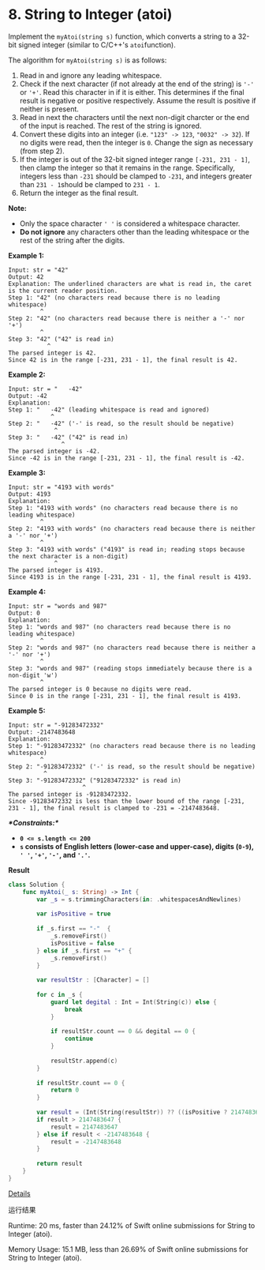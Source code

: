 # 8. String to Integer (atoi)

Implement the `myAtoi(string s)` function, which converts a string to a 32-bit signed integer (similar to C/C++'s `atoi`function).

The algorithm for `myAtoi(string s)` is as follows:

1. Read in and ignore any leading whitespace.
2. Check if the next character (if not already at the end of the string) is `'-'` or `'+'`. Read this character in if it is either. This determines if the final result is negative or positive respectively. Assume the result is positive if neither is present.
3. Read in next the characters until the next non-digit charcter or the end of the input is reached. The rest of the string is ignored.
4. Convert these digits into an integer (i.e. `"123" -> 123`, `"0032" -> 32`). If no digits were read, then the integer is `0`. Change the sign as necessary (from step 2).
5. If the integer is out of the 32-bit signed integer range `[-231, 231 - 1]`, then clamp the integer so that it remains in the range. Specifically, integers less than `-231` should be clamped to `-231`, and integers greater than `231 - 1`should be clamped to `231 - 1`.
6. Return the integer as the final result.

**Note:**

- Only the space character `' '` is considered a whitespace character.
- **Do not ignore** any characters other than the leading whitespace or the rest of the string after the digits.

 

**Example 1:**

```
Input: str = "42"
Output: 42
Explanation: The underlined characters are what is read in, the caret is the current reader position.
Step 1: "42" (no characters read because there is no leading whitespace)
         ^
Step 2: "42" (no characters read because there is neither a '-' nor '+')
         ^
Step 3: "42" ("42" is read in)
           ^
The parsed integer is 42.
Since 42 is in the range [-231, 231 - 1], the final result is 42.
```

**Example 2:**

```
Input: str = "   -42"
Output: -42
Explanation:
Step 1: "   -42" (leading whitespace is read and ignored)
            ^
Step 2: "   -42" ('-' is read, so the result should be negative)
             ^
Step 3: "   -42" ("42" is read in)
               ^
The parsed integer is -42.
Since -42 is in the range [-231, 231 - 1], the final result is -42.
```

**Example 3:**

```
Input: str = "4193 with words"
Output: 4193
Explanation:
Step 1: "4193 with words" (no characters read because there is no leading whitespace)
         ^
Step 2: "4193 with words" (no characters read because there is neither a '-' nor '+')
         ^
Step 3: "4193 with words" ("4193" is read in; reading stops because the next character is a non-digit)
             ^
The parsed integer is 4193.
Since 4193 is in the range [-231, 231 - 1], the final result is 4193.
```

**Example 4:**

```
Input: str = "words and 987"
Output: 0
Explanation:
Step 1: "words and 987" (no characters read because there is no leading whitespace)
         ^
Step 2: "words and 987" (no characters read because there is neither a '-' nor '+')
         ^
Step 3: "words and 987" (reading stops immediately because there is a non-digit 'w')
         ^
The parsed integer is 0 because no digits were read.
Since 0 is in the range [-231, 231 - 1], the final result is 4193.
```

**Example 5:**

```
Input: str = "-91283472332"
Output: -2147483648
Explanation:
Step 1: "-91283472332" (no characters read because there is no leading whitespace)
         ^
Step 2: "-91283472332" ('-' is read, so the result should be negative)
          ^
Step 3: "-91283472332" ("91283472332" is read in)
                     ^
The parsed integer is -91283472332.
Since -91283472332 is less than the lower bound of the range [-231, 231 - 1], the final result is clamped to -231 = -2147483648.
```

 

***\*Constraints:\****

- **`0 <= s.length <= 200`**
- **`s` consists of English letters (lower-case and upper-case), digits (`0-9`), `' '`, `'+'`, `'-'`, and `'.'`.**

**Result**

```swift
class Solution {
    func myAtoi(_ s: String) -> Int {
        var _s = s.trimmingCharacters(in: .whitespacesAndNewlines)
        
        var isPositive = true
        
        if _s.first == "-"  {
            _s.removeFirst()
            isPositive = false
        } else if _s.first == "+" {
            _s.removeFirst()
        }
        
        var resultStr : [Character] = []
        
        for c in _s {
            guard let degital : Int = Int(String(c)) else {
                break
            }
            
            if resultStr.count == 0 && degital == 0 {
                continue
            }
            
            resultStr.append(c)
        }
        
        if resultStr.count == 0 {
            return 0
        }
        
        var result = (Int(String(resultStr)) ?? ((isPositive ? 2147483647 : 2147483648))) * (isPositive ? 1 : -1)
        if result > 2147483647 {
            result = 2147483647
        } else if result < -2147483648 {
            result = -2147483648
        }
        
        return result
    }
}
```



[Details ](https://leetcode.com/submissions/detail/442428188/)

运行结果

Runtime: 20 ms, faster than 24.12% of Swift online submissions for String to Integer (atoi).

Memory Usage: 15.1 MB, less than 26.69% of Swift online submissions for String to Integer (atoi).